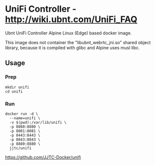 # UniFi Controller - http://wiki.ubnt.com/UniFi_FAQ

Ubnt UniFi Controller Alpine Linux (Edge) based docker image.

This image does not container the "libubnt_webrtc_jni.so" shared object library, because it is compiled with glibc and Alpine uses musl libc.


## Usage

### Prep
```
mkdir unifi
cd unifi
```

### Run
```
docker run -d \
  --name=unifi \
  -v $(pwd):/var/lib/unifi \
  -p 8080:8080 \
  -p 8081:8081 \
  -p 8443:8443 \
  -p 8843:8843 \
  -p 8880:8880 \
  jjtc/unifi
```

https://github.com/JJTC-Docker/unifi